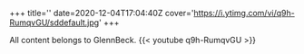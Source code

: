 +++
title=''
date=2020-12-04T17:04:40Z
cover='https://i.ytimg.com/vi/q9h-RumqvGU/sddefault.jpg'
+++

All content belongs to GlennBeck.
{{< youtube q9h-RumqvGU >}}
